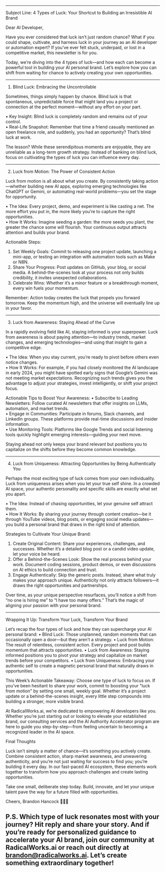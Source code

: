 ------------------------------------------------------------
Subject Line: 4 Types of Luck: Your Shortcut to Building an Irresistible AI Brand

Dear AI Developer,

Have you ever considered that luck isn’t just random chance? What if you could shape, cultivate, and harness luck in your journey as an AI developer or automation expert? If you’ve ever felt stuck, underpaid, or lost in a competitive market, this newsletter is for you.

Today, we’re diving into the 4 types of luck—and how each can become a powerful tool in building your AI personal brand. Let’s explore how you can shift from waiting for chance to actively creating your own opportunities.

------------------------------------------------------------
1. Blind Luck: Embracing the Uncontrollable

Sometimes, things simply happen by chance. Blind luck is that spontaneous, unpredictable force that might land you a project or connection at the perfect moment—without any effort on your part. 

• Key Insight: Blind luck is completely random and remains out of your control.  
• Real-Life Snapshot: Remember that time a friend casually mentioned an open freelance role, and suddenly, you had an opportunity? That’s blind luck at work.

The lesson? While these serendipitous moments are enjoyable, they are unreliable as a long-term growth strategy. Instead of banking on blind luck, focus on cultivating the types of luck you can influence every day.

------------------------------------------------------------
2. Luck from Motion: The Power of Consistent Action

Luck from motion is all about what you create. By consistently taking action—whether building new AI apps, exploring emerging technologies like ChatGPT or Gemini, or automating real-world problems—you set the stage for opportunity.

• The Idea: Every project, demo, and experiment is like casting a net. The more effort you put in, the more likely you’re to capture the right opportunities.  
• How It Works: Imagine seeding a garden: the more seeds you plant, the greater the chance some will flourish. Your continuous output attracts attention and builds your brand.

Actionable Steps:
1. Set Weekly Goals: Commit to releasing one project update, launching a mini-app, or testing an integration with automation tools such as Make or N8N.  
2. Share Your Progress: Post updates on GitHub, your blog, or social media. A behind-the-scenes look at your process not only builds credibility, it invites unexpected collaborations.  
3. Celebrate Wins: Whether it’s a minor feature or a breakthrough moment, every win fuels your momentum.

Remember: Action today creates the luck that propels you forward tomorrow. Keep the momentum high, and the universe will eventually line up in your favor.

------------------------------------------------------------
3. Luck from Awareness: Staying Ahead of the Curve

In a rapidly evolving field like AI, staying informed is your superpower. Luck from awareness is about paying attention—to industry trends, market changes, and emerging technologies—and using that insight to gain a competitive edge.

• The Idea: When you stay current, you’re ready to pivot before others even notice changes.  
• How It Works: For example, if you had closely monitored the AI landscape in early 2024, you might have spotted early signs that Google’s Gemini was not meeting market expectations. Recognizing such trends gives you the advantage to adjust your strategies, invest intelligently, or shift your project focus.

Actionable Tips to Boost Your Awareness:
• Subscribe to Leading Newsletters: Follow curated AI newsletters that offer insights on LLMs, automation, and market trends.  
• Engage in Communities: Participate in forums, Slack channels, and LinkedIn groups. These platforms provide real-time discussions and insider information.  
• Use Monitoring Tools: Platforms like Google Trends and social listening tools quickly highlight emerging interests—guiding your next move.

Staying ahead not only keeps your brand relevant but positions you to capitalize on the shifts before they become common knowledge.

------------------------------------------------------------
4. Luck from Uniqueness: Attracting Opportunities by Being Authentically You

Perhaps the most exciting type of luck comes from your own individuality. Luck from uniqueness arises when you let your true self shine. In a crowded AI space, your authentic personality and specific skills are exactly what set you apart.

• The Idea: Instead of chasing opportunities, let your genuine self attract them.  
• How It Works: By sharing your journey through content creation—be it through YouTube videos, blog posts, or engaging social media updates—you build a personal brand that draws in the right kind of attention.

Strategies to Cultivate Your Unique Brand:
1. Create Original Content: Share your experiences, challenges, and successes. Whether it’s a detailed blog post or a candid video update, let your voice be heard.
2. Offer a Behind-the-Scenes Look: Show the real process behind your work. Document coding sessions, product demos, or even discussions on AI ethics to build connection and trust.
3. Engage Authentically: Skip the generic posts. Instead, share what truly makes your approach unique. Authenticity not only attracts followers—it draws the right opportunities and partnerships.

Over time, as your unique perspective resurfaces, you’ll notice a shift from “no one is hiring me” to “I have too many offers.” That’s the magic of aligning your passion with your personal brand.

------------------------------------------------------------
Wrapping It Up: Transform Your Luck, Transform Your Brand

Let’s recap the four types of luck and how they can supercharge your AI personal brand:
• Blind Luck: Those unplanned, random moments that can occasionally open a door—but they aren’t a strategy.
• Luck from Motion: The result of relentless, consistent action. Every project and post builds momentum that attracts opportunities.
• Luck from Awareness: Staying informed positions you to pivot your strategy and capitalize on market trends before your competitors.
• Luck from Uniqueness: Embracing your authentic self to create a magnetic personal brand that naturally draws in opportunities.

This Week’s Actionable Takeaway:
Choose one type of luck to focus on. If you’ve been hesitant to share your work, commit to boosting your "luck from motion" by setting one small, weekly goal. Whether it’s a project update or a behind-the-scenes insight, every little step compounds into building a stronger, more visible brand.

At RadicalWorks.ai, we’re dedicated to empowering AI developers like you. Whether you’re just starting out or looking to elevate your established brand, our consulting services and the AI Authority Accelerator program are here to guide you step-by-step—from feeling uncertain to becoming a recognized leader in the AI space.

Final Thoughts

Luck isn’t simply a matter of chance—it’s something you actively create. Combine consistent action, sharp market awareness, and unwavering authenticity, and you’re not just waiting for success to find you; you’re building it every day. In our fast-paced AI ecosystem, these elements work together to transform how you approach challenges and create lasting opportunities.

Take one small, deliberate step today. Build, innovate, and let your unique talent pave the way for a future filled with opportunities.

Cheers,
Brandon Hancock 👨‍💻🥂

P.S. Which type of luck resonates most with your journey? Hit reply and share your story. And if you’re ready for personalized guidance to accelerate your AI brand, join our community at RadicalWorks.ai or reach out directly at brandon@radicalworks.ai. Let’s create something extraordinary together!
------------------------------------------------------------
